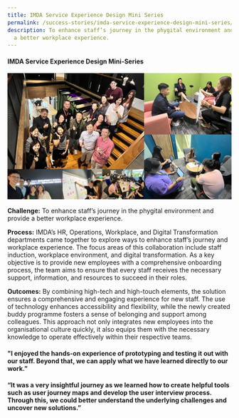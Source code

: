 ```yaml
---
title: IMDA Service Experience Design Mini Series
permalink: /success-stories/imda-service-experience-design-mini-series/
description: To enhance staff’s journey in the phygital environment and provide
  a better workplace experience.
---
```

#### **IMDA Service Experience Design Mini-Series**

![](/images/Stories/stories_imda.jpg)

**Challenge:**
To enhance staff’s journey in the phygital environment and provide a better workplace experience.

**Process:** 
IMDA’s HR, Operations, Workplace, and Digital Transformation departments came together to explore ways to enhance staff’s journey and workplace experience. The focus areas of this collaboration include staff induction, workplace environment, and digital transformation. As a key objective is to provide new employees with a comprehensive onboarding process, the team aims to ensure that every staff receives the necessary support, information, and resources to succeed in their roles. 

**Outcomes:**
By combining high-tech and high-touch elements, the solution ensures a comprehensive and engaging experience for new staff. The use of technology enhances accessibility and flexibility, while the newly created buddy programme fosters a sense of belonging and support among colleagues. This approach not only integrates new employees into the organisational culture quickly, it also equips them with the necessary knowledge to operate effectively within their respective teams.

#### <b>"I enjoyed the hands-on experience of prototyping and testing it out with our staff. Beyond that, we can apply what we have learned directly to our work.”</b>

#### <b>“It was a very insightful journey as we learned how to create helpful tools such as user journey maps and develop the user interview process. Through this, we could better understand the underlying challenges and uncover new solutions.”</b>